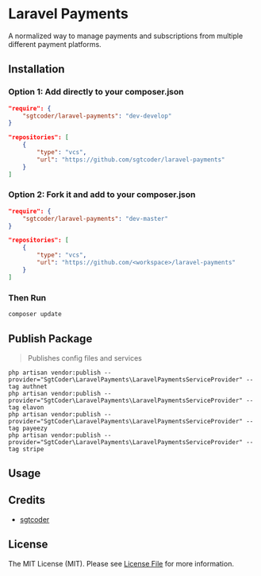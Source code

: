 # Laravel Payments #
A normalized way to manage payments and subscriptions from multiple different payment platforms.

## Installation ##

### Option 1: Add directly to your composer.json ###
```json
"require": {
    "sgtcoder/laravel-payments": "dev-develop"
}

"repositories": [
    {
        "type": "vcs",
        "url": "https://github.com/sgtcoder/laravel-payments"
    }
]
```

### Option 2: Fork it and add to your composer.json ###
```json
"require": {
    "sgtcoder/laravel-payments": "dev-master"
}

"repositories": [
    {
        "type": "vcs",
        "url": "https://github.com/<workspace>/laravel-payments"
    }
]
```

### Then Run ###
```bash
composer update
```

## Publish Package ##
> Publishes config files and services
```
php artisan vendor:publish --provider="SgtCoder\LaravelPayments\LaravelPaymentsServiceProvider" --tag authnet
php artisan vendor:publish --provider="SgtCoder\LaravelPayments\LaravelPaymentsServiceProvider" --tag elavon
php artisan vendor:publish --provider="SgtCoder\LaravelPayments\LaravelPaymentsServiceProvider" --tag payeezy
php artisan vendor:publish --provider="SgtCoder\LaravelPayments\LaravelPaymentsServiceProvider" --tag stripe
```

## Usage ##

## Credits ##
- [sgtcoder](https://github.com/sgtcoder)

## License ##
The MIT License (MIT). Please see [License File](LICENSE.md) for more information.